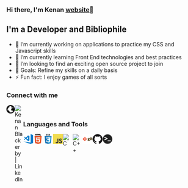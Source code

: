 ### Hi there, I'm Kenan [website]👋

## I'm a Developer and Bibliophile
- 🔭 I’m currently working on applications to practice my CSS and Javascript skills
- 🌱 I’m currently learning Front End technologies and best practices
- 👯 I’m looking to find an exciting open source project to join 
- 🥅 Goals: Refine my skills on a daily basis
- ⚡ Fun fact: I enjoy games of all sorts

### Connect with me

[<img align="left" alt="kenanblackerby.github" width="22px" src="https://raw.githubusercontent.com/iconic/open-iconic/master/svg/globe.svg" />][website]
[<img align="left" alt="Kenan Blackerby | LinkedIn" width="22px" src="https://cdn.jsdelivr.net/npm/simple-icons@v3/icons/linkedin.svg" />][linkedin]

<br />

### Languages and Tools
<img align="left" alt="Visual Studio Code" width="26px" src="https://raw.githubusercontent.com/github/explore/80688e429a7d4ef2fca1e82350fe8e3517d3494d/topics/visual-studio-code/visual-studio-code.png" />
<img align="left" alt="HTML5" width="26px" src="https://raw.githubusercontent.com/github/explore/80688e429a7d4ef2fca1e82350fe8e3517d3494d/topics/html/html.png" />
<img align="left" alt="CSS3" width="26px" src="https://raw.githubusercontent.com/github/explore/80688e429a7d4ef2fca1e82350fe8e3517d3494d/topics/css/css.png" />
<img align="left" alt="JavaScript" width="26px" src="https://raw.githubusercontent.com/github/explore/80688e429a7d4ef2fca1e82350fe8e3517d3494d/topics/javascript/javascript.png" />
<img align="left" src="https://devicons.github.io/devicon/devicon.git/icons/c/c-original.svg" alt="C" width="26px" />
<img align="left" alt="C++" width="26px" src="https://devicons.github.io/devicon/devicon.git/icons/cplusplus/cplusplus-original.svg" />
<img align="left" alt="Git" width="26px" src="https://raw.githubusercontent.com/github/explore/80688e429a7d4ef2fca1e82350fe8e3517d3494d/topics/git/git.png" />
<img align="left" alt="GitHub" width="26px" src="https://raw.githubusercontent.com/github/explore/78df643247d429f6cc873026c0622819ad797942/topics/github/github.png" />
<img align="left" alt="Terminal" width="26px" src="https://raw.githubusercontent.com/github/explore/80688e429a7d4ef2fca1e82350fe8e3517d3494d/topics/terminal/terminal.png" />


[website]: https://kenanblackerby.github.io
[linkedin]: https://linkedin.com/in/kenanblackerby
